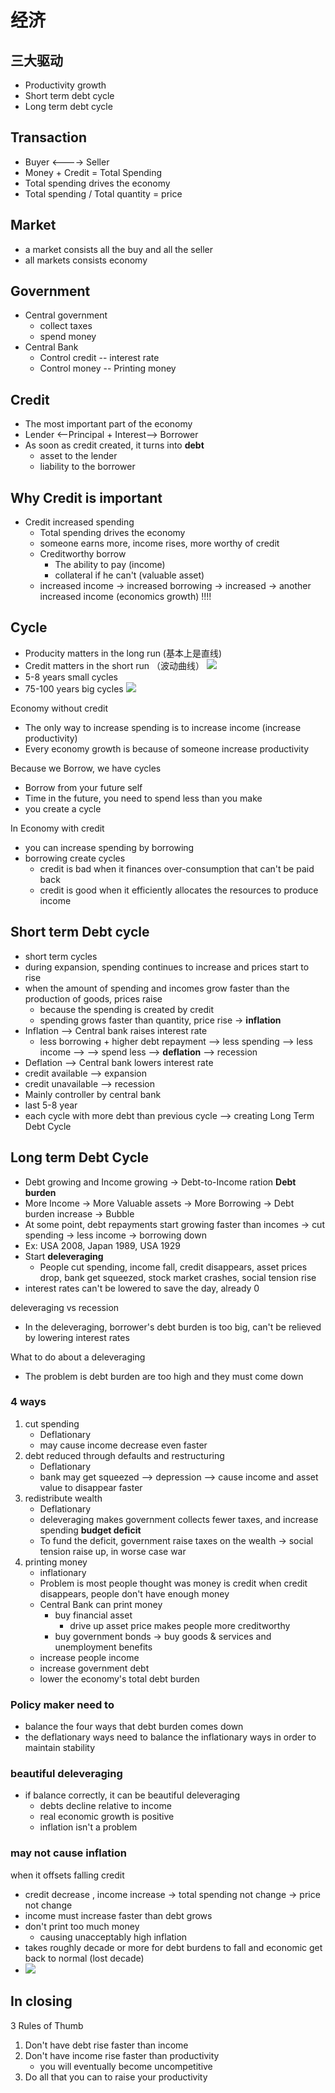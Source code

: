 # 经济

## 三大驱动

- Productivity growth
- Short term debt cycle
- Long term debt cycle

## Transaction

- Buyer <----> Seller  
- Money + Credit = Total Spending
- Total spending drives the economy
- Total spending / Total quantity = price

## Market

- a market consists all the buy and all the seller
- all markets consists economy

## Government

- Central government
  - collect taxes
  - spend money
- Central Bank
  - Control credit -- interest rate
  - Control money -- Printing money

## Credit

- The most important part of the economy
- Lender <--Principal + Interest--> Borrower
- As soon as credit created, it turns into **debt**
  - asset to the lender
  - liability to the borrower

## Why Credit is important

- Credit increased spending
  - Total spending drives the economy
  - someone earns more, income rises, more worthy of credit
  - Creditworthy borrow
    - The ability to pay (income)
    - collateral if he can't (valuable asset)
  - increased income -> increased borrowing -> increased -> another increased income (economics growth) !!!!

## Cycle
- Producity matters in the long run (基本上是直线)
- Credit matters in the short run （波动曲线）
![](images/2020-03-16-23-23-25.png)
- 5-8 years small cycles
- 75-100 years big cycles
![](images/2020-03-16-23-36-14.png)

Economy without credit
- The only way to increase spending is to increase income (increase productivity)
- Every economy growth is because of someone increase productivity

Because we Borrow, we have cycles
- Borrow from your future self
- Time in the future, you need to spend less than you make
- you create a cycle
  

In Economy with credit
- you can increase spending by borrowing
- borrowing create cycles
  - credit is bad when it finances over-consumption that can't be paid back
  - credit is good when it efficiently allocates the resources to produce income


## Short term Debt cycle

- short term cycles 
- during expansion, spending continues to increase and prices start to rise
- when the amount of spending and incomes grow faster than the production of goods, prices raise
  -  because the spending is created by credit
  -  spending grows faster than quantity, price rise -> **inflation**
-  Inflation --> Central bank raises interest rate
   -  less borrowing + higher debt repayment --> less spending --> less income --> --> spend less --> **deflation** --> recession
-  Deflation --> Central bank lowers interest rate
-  credit available --> expansion
-  credit unavailable --> recession
-  Mainly controller by central bank
-  last 5-8 year
-  each cycle with more debt than previous cycle --> creating Long Term Debt Cycle

## Long term Debt Cycle

- Debt growing and Income growing -> Debt-to-Income ration **Debt burden**
- More Income -> More Valuable assets ->  More Borrowing -> Debt burden increase -> Bubble
- At some point, debt repayments start growing faster than incomes -> cut spending -> less income -> borrowing down
- Ex: USA 2008, Japan 1989, USA 1929
- Start **deleveraging**
  - People cut spending, income fall, credit disappears, asset prices drop, bank get squeezed, stock market crashes, social tension rise
- interest rates can't be lowered to save the day, already 0

deleveraging vs recession
- In the deleveraging, borrower's debt burden is too big, can't be relieved by lowering interest rates
 
What to do about a deleveraging
- The problem is debt burden are too high and they must come down

### 4 ways

1. cut spending  
   - Deflationary 
   - may cause income decrease even faster
2. debt reduced through defaults and restructuring
   - Deflationary 
   - bank may get squeezed --> depression --> cause income and asset value to disappear faster
3. redistribute wealth
   - Deflationary  
   - deleveraging makes government collects fewer taxes, and increase spending **budget deficit**
   - To fund the deficit, government raise taxes on the wealth -> social tension raise up, in worse case war
4. printing money
   - inflationary
   - Problem is most people thought was money is credit when credit disappears, people don't have enough money
   - Central Bank can print money
     - buy financial asset 
       - drive up asset price makes people more creditworthy
     - buy government bonds -> buy goods & services and unemployment benefits 
   - increase people income
   - increase government debt
   - lower the economy's total debt burden
  
### Policy maker need to
- balance the four ways that debt burden comes down
- the deflationary ways need to balance the inflationary ways in order to maintain stability
  
### beautiful deleveraging
- if balance correctly, it can be beautiful deleveraging
  - debts decline relative to income
  - real economic growth is positive
  - inflation isn't a problem

### may not cause inflation 
when it offsets falling credit
  - credit decrease , income increase -> total spending not change -> price not change
  - income must increase faster than debt grows
  - don't print too much money
      - causing unacceptably high inflation
  - takes roughly decade or more for debt burdens to fall and economic get back to normal (lost decade)
  - ![](images/2020-03-17-03-03-28.png)

## In closing

3 Rules of Thumb
1. Don't have debt rise faster than income
2. Don't have income rise faster than productivity
   - you will eventually become uncompetitive  
3. Do all that you can to raise your productivity